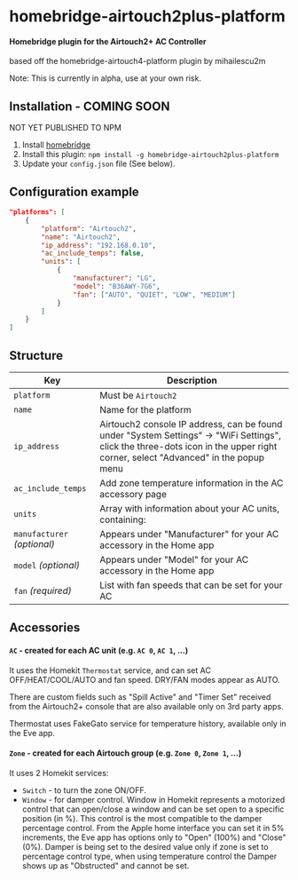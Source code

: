 # homebridge-airtouch2plus-platform

#### Homebridge plugin for the Airtouch2+ AC Controller

based off the homebridge-airtouch4-platform plugin by mihailescu2m

Note: This is currently in alpha, use at your own risk.

## Installation - COMING SOON

NOT YET PUBLISHED TO NPM

1. Install [homebridge](https://github.com/nfarina/homebridge#installation-details)
2. Install this plugin: `npm install -g homebridge-airtouch2plus-platform`
3. Update your `config.json` file (See below).

## Configuration example

```json
"platforms": [
    {
        "platform": "Airtouch2",
        "name": "Airtouch2",
        "ip_address": "192.168.0.10",
        "ac_include_temps": false,
        "units": [
            {
                "manufacturer": "LG",
                "model": "B36AWY-7G6",
                "fan": ["AUTO", "QUIET", "LOW", "MEDIUM"]
            }
        ]
    }
]
```

## Structure

| Key | Description |
| --- | --- |
| `platform` | Must be `Airtouch2` |
| `name` | Name for the platform |
| `ip_address` | Airtouch2 console IP address, can be found under "System Settings" -> "WiFi Settings", click the three-dots icon in the upper right corner, select "Advanced" in the popup menu |
| `ac_include_temps` | Add zone temperature information in the AC accessory page |
| `units` | Array with information about your AC units, containing: |
| `manufacturer` _(optional)_ | Appears under "Manufacturer" for your AC accessory in the Home app |
| `model` _(optional)_ | Appears under "Model" for your AC accessory in the Home app |
| `fan` _(required)_ | List with fan speeds that can be set for your AC |

## Accessories

#### `AC` - created for each AC unit (e.g. `AC 0`, `AC 1`, ...)

It uses the Homekit `Thermostat` service, and can set AC OFF/HEAT/COOL/AUTO and fan speed. DRY/FAN modes appear as AUTO.

There are custom fields such as "Spill Active" and "Timer Set" received from the Airtouch2+ console that are also available only on 3rd party apps.

Thermostat uses FakeGato service for temperature history, available only in the Eve app.

#### `Zone` - created for each Airtouch group (e.g. `Zone 0`, `Zone 1`, ...)

It uses 2 Homekit services:

* `Switch` - to turn the zone ON/OFF.
* `Window` - for damper control. Window in Homekit represents a motorized control that can open/close a window and can be set open to a specific position (in %). This control is the most compatible to the damper percentage control. From the Apple home interface you can set it in 5% increments, the Eve app has options only to "Open" (100%) and "Close" (0%). Damper is being set to the desired value only if zone is set to percentage control type, when using temperature control the Damper shows up as "Obstructed" and cannot be set.
